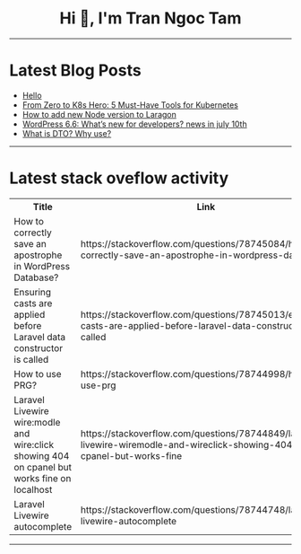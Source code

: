 <h1 align="center">Hi 👋, I'm Tran Ngoc Tam</h1>

---

# Latest Blog Posts 
<!-- BLOG-POST-LIST:START -->
- [Hello](https://dev.to/zubair_abdullah/hello-1ilm)
- [From Zero to K8s Hero: 5 Must-Have Tools for Kubernetes](https://dev.to/cloudnative_eng/from-zero-to-k8s-hero-5-must-have-tools-for-kubernetes-4hia)
- [How to add new Node version to Laragon](https://dev.to/fullstackhardev/how-to-add-new-node-version-to-laragon-5hjh)
- [WordPress 6.6: What’s new for developers? news in july 10th](https://dev.to/hub24/wordpress-66-whats-new-for-developers-news-in-july-10th-2kk9)
- [What is DTO? Why use?](https://dev.to/jeanv0/what-is-dto-why-use-5foj)
<!-- BLOG-POST-LIST:END -->

---

# Latest stack oveflow activity
<table>
  <tr><th>Title</th><th>Link</th></tr>
  <!-- STACKOVERFLOW:START --><tr><td>How to correctly save an apostrophe in WordPress Database?</td><td>https://stackoverflow.com/questions/78745084/how-to-correctly-save-an-apostrophe-in-wordpress-database</td></tr><tr><td>Ensuring casts are applied before Laravel data constructor is called</td><td>https://stackoverflow.com/questions/78745013/ensuring-casts-are-applied-before-laravel-data-constructor-is-called</td></tr><tr><td>How to use PRG?</td><td>https://stackoverflow.com/questions/78744998/how-to-use-prg</td></tr><tr><td>Laravel Livewire wire:modle and wire:click showing 404 on cpanel but works fine on localhost</td><td>https://stackoverflow.com/questions/78744849/laravel-livewire-wiremodle-and-wireclick-showing-404-on-cpanel-but-works-fine</td></tr><tr><td>Laravel Livewire autocomplete</td><td>https://stackoverflow.com/questions/78744748/laravel-livewire-autocomplete</td></tr><!-- STACKOVERFLOW:END -->
</table>

---


